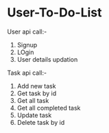 # User-To-Do-List
User api call:-

1. Signup
2. LOgin
3. User details updation

Task api call:-

1. Add new task
2. Get task by id
3. Get all task
4. Get all completed task
5. Update task
6. Delete task by id 

